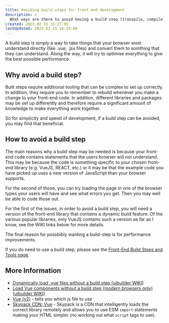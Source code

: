 ```yaml
---
title: Avoiding build steps for front-end development
description: >
  What ways are there to avoid having a build step (transpile, compile) when developing front-end code?
created: 2022-02-15 15:27:05
lastUpdated: 2022-02-15 16:25:08
---
```


A build step is simply a way to take things that your browser wont understand directly (like .vue, .jsx files)
and convert them to somthing that they can understand. Along the way, it will try to optimise everything to give the best possible performance.

## Why avoid a build step?

Built steps require additional tooling that can be complex to set up correctly. In addition, they require you to remember to rebuild whenever you make a change to your front-end code. In addition, different libraries and packages may be set up differently and therefore require a significant amount of knowledge to make everything work together.

So for simplicity and speed of development, if a build step can be avoided, you may find that beneficial.

## How to avoid a build step

The main reasons why a build step may be needed is because your front-end code contains statements that the users browser will not understand. This may be because the code is something specific to your chosen front-end library (e.g. VueJS, REACT, etc.) or it may be that the example code you have picked up uses a new version of JavaScript than your browser supports.

For the second of those, you can try loading the page in one of the browser types your users will have and see what errors you get. Then you may well be able to code those out.

For the first of the issues, in order to avoid a build step, you will need a version of the front-end library that contains a dynamic build feature. Of the various popular libraries, only VueJS contains such a version as far as I know, see the WIKI links below for more details.

The final reason for possbibly wanting a build-step is for performance improvements.

If you do need to use a build step, please see the [Front-End Build Steps and Tools page](front-end-builds).

## More Information

* [Dynamically load .vue files without a build step [uibuilder WIKI]]( https://github.com/TotallyInformation/node-red-contrib-uibuilder/wiki/Dynamically-load-.vue-files-without-a-build-step)
* [Load Vue components without a build step (modern browsers only) [uibuilder WIKI]](https://github.com/TotallyInformation/node-red-contrib-uibuilder/wiki/Load-Vue-components-without-a-build-step-(modern-browsers-only))
* [Vue (v2)](https://www.npmjs.com/package/vue) - tells you which js file to use
* [Skypack CDN: Vue](https://www.skypack.dev/view/vue) - Skypack is a CDN that intelligently loads the correct library remotely and allows you to use ESM `import` statements making your HTML simpler (no working out what `script` tags to use).